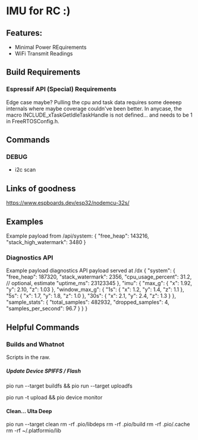 # IMU for RC :)

## Features: 
* Minimal Power REquirements
* WiFi Transmit Readings

## Build Requirements
### Espressif API (Special) Requirements
Edge case maybe? 
Pulling the cpu and task data requires some deeeep internals where maybe coverage couldn've been better. In anycase, the macro INCLUDE_xTaskGetIdleTaskHandle is not defined... and needs to be 1 in FreeRTOSConfig.h.

## Commands
### DEBUG 
- i2c scan

## Links of goodness
https://www.espboards.dev/esp32/nodemcu-32s/

## Examples
Example payload from /api/system:
{
  "free_heap": 143216,
  "stack_high_watermark": 3480
}

### Diagnostics API
Example payload diagnostics API payload served at /dx
{
  "system": {
    "free_heap": 187320,
    "stack_watermark": 2356,
    "cpu_usage_percent": 31.2, // optional, estimate
    "uptime_ms": 23123345
  },
  "imu": {
    "max_g": {
      "x": 1.92,
      "y": 2.10,
      "z": 1.03
    },
    "window_max_g": {
      "1s": { "x": 1.2, "y": 1.4, "z": 1.1 },
      "5s": { "x": 1.7, "y": 1.8, "z": 1.0 },
      "30s": { "x": 2.1, "y": 2.4, "z": 1.3 }
    },
    "sample_stats": {
      "total_samples": 482932,
      "dropped_samples": 4,
      "samples_per_second": 96.7
    }
  }
}

## Helpful Commands

### Builds and Whatnot
Scripts in the raw.
##### Update Device SPIFFS / Flash
pio run --target buildfs && pio run --target uploadfs

pio run -t upload && pio device monitor

#### Clean... Ulta Deep
pio run --target clean
rm -rf .pio/libdeps
rm -rf .pio/build
rm -rf .pio/.cache
rm -rf ~/.platformio/lib
